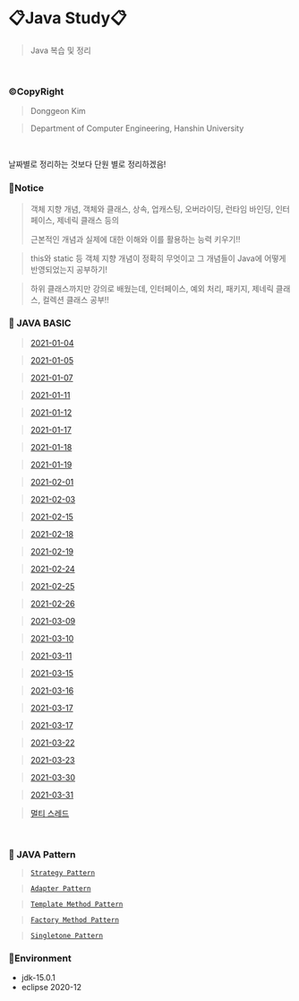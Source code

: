 # 📋Java Study📋
> Java 복습 및 정리

<br>

### ©CopyRight
> Donggeon Kim

> Department of Computer Engineering, Hanshin University

<br>

날짜별로 정리하는 것보다 단원 별로 정리하겠음!



### 🤴Notice

> 객체 지향 개념, 객체와 클래스, 상속, 업캐스팅, 오버라이딩, 런타임 바인딩, 인터페이스, 제네릭 클래스 등의 
>
> 근본적인 개념과 실제에 대한 이해와 이를 활용하는 능력 키우기!!

> this와 static 등 객체 지향 개념이 정확히 무엇이고 그 개념들이 Java에 어떻게 반영되었는지 공부하기!

> 하위 클래스까지만 강의로 배웠는데, 인터페이스, 예외 처리, 패키지, 제네릭 클래스, 컬렉션 클래스 공부!!

### 📒 JAVA BASIC
> [2021-01-04](https://github.com/DongGeon0908/Java/tree/master/2021-01-04)

> [2021-01-05](https://github.com/DongGeon0908/Java/tree/master/2021-01-05)

> [2021-01-07](https://github.com/DongGeon0908/Java/tree/master/2021-01-07)

> [2021-01-11](https://github.com/DongGeon0908/Java/tree/master/2021-01-11)

> [2021-01-12](https://github.com/DongGeon0908/Java/tree/master/2021-01-12)

> [2021-01-17](https://github.com/DongGeon0908/Java/tree/master/2021-01-17)

> [2021-01-18](https://github.com/DongGeon0908/Java/tree/master/2021-01-18)

> [2021-01-19](https://github.com/DongGeon0908/Java/tree/master/2021-01-19)

> [2021-02-01](https://github.com/DongGeon0908/Java/tree/master/2021-02-01)

> [2021-02-03](https://github.com/DongGeon0908/Java/tree/master/2021-02-03)

> [2021-02-15](https://github.com/DongGeon0908/Java/tree/master/2021-02-15)

> [2021-02-18](https://github.com/DongGeon0908/Java/tree/master/2021-02-18)

> [2021-02-19](https://github.com/DongGeon0908/Java/tree/master/2021-02-19)

> [2021-02-24](https://github.com/DongGeon0908/Java/tree/master/2021-02-24)

> [2021-02-25](https://github.com/DongGeon0908/Java/tree/master/2021-02-25)

> [2021-02-26](https://github.com/DongGeon0908/Java/tree/master/2021-02-26)

> [2021-03-09](https://github.com/DongGeon0908/Java/tree/master/2021-03-09)

> [2021-03-10](https://github.com/DongGeon0908/Java/tree/master/2021-03-10)

> [2021-03-11](https://github.com/DongGeon0908/Java/tree/master/2021-03-11)

> [2021-03-15](https://github.com/DongGeon0908/Java/tree/master/2021-03-15)

> [2021-03-16](https://github.com/DongGeon0908/Java/tree/master/2021-03-16)

> [2021-03-17](https://github.com/DongGeon0908/Java/tree/master/2021-03-17)

> [2021-03-17](https://github.com/DongGeon0908/Java/tree/master/2021-03-17)

> [2021-03-22](https://github.com/DongGeon0908/Java/tree/master/2021-03-22)

> [2021-03-23](https://github.com/DongGeon0908/Java/tree/master/2021-03-23)

> [2021-03-30](https://github.com/DongGeon0908/Java/tree/master/2021-03-30)

> [2021-03-31](https://github.com/DongGeon0908/Java/tree/master/2021-03-31)

> [멀티 스레드](https://github.com/DongGeon0908/Java/tree/master/%EB%A9%80%ED%8B%B0%20%EC%8A%A4%EB%A0%88%EB%93%9C)

<br />

### 📒 JAVA Pattern

> [`Strategy Pattern`](https://github.com/DongGeon0908/Java/tree/master/Strategy%20Pattern)

> [`Adapter Pattern`](https://github.com/DongGeon0908/Java/tree/master/Adapter%20Pattern)

> [`Template Method Pattern`](https://github.com/DongGeon0908/Java/tree/master/Template%20Method%20Pattern)

> [`Factory Method Pattern`](https://github.com/DongGeon0908/Java/tree/master/Factory%20Method%20Pattern)

> [`Singletone Pattern`](https://github.com/DongGeon0908/Java/tree/master/Singletone%20Pattern)

### 🔧Environment

  - jdk-15.0.1
  - eclipse 2020-12

<br>
